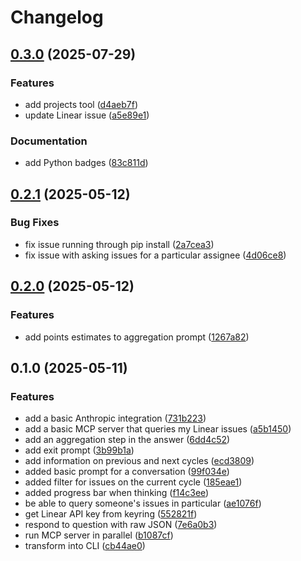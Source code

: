 # Changelog

## [0.3.0](https://github.com/samdouble/clea-project-manager-assistant/compare/v0.2.1...v0.3.0) (2025-07-29)


### Features

* add projects tool ([d4aeb7f](https://github.com/samdouble/clea-project-manager-assistant/commit/d4aeb7f74d0110ced2d679d57857a8de9cd0a0cf))
* update Linear issue ([a5e89e1](https://github.com/samdouble/clea-project-manager-assistant/commit/a5e89e14564b2fd157ec9c1bbd84542b08bc7bf2))


### Documentation

* add Python badges ([83c811d](https://github.com/samdouble/clea-project-manager-assistant/commit/83c811d61aad76b1aa65ba9b4b67b0a0b99f98c3))

## [0.2.1](https://github.com/samdouble/clea-project-manager-assistant/compare/v0.2.0...v0.2.1) (2025-05-12)


### Bug Fixes

* fix issue running through pip install ([2a7cea3](https://github.com/samdouble/clea-project-manager-assistant/commit/2a7cea33ae5a278657106ac71fc96fe4657cd8fb))
* fix issue with asking issues for a particular assignee ([4d06ce8](https://github.com/samdouble/clea-project-manager-assistant/commit/4d06ce8f94b269ac2c739513e0a33ac68b98564a))

## [0.2.0](https://github.com/samdouble/clea-project-manager-assistant/compare/v0.1.0...v0.2.0) (2025-05-12)


### Features

* add points estimates to aggregation prompt ([1267a82](https://github.com/samdouble/clea-project-manager-assistant/commit/1267a822d5f75519fa2841fe37c7568fc32f5ff3))

## 0.1.0 (2025-05-11)


### Features

* add a basic Anthropic integration ([731b223](https://github.com/samdouble/clea-project-manager-assistant/commit/731b22388fb2d752e5593a068d50036ef69764d2))
* add a basic MCP server that queries my Linear issues ([a5b1450](https://github.com/samdouble/clea-project-manager-assistant/commit/a5b1450a4829f8d4a74e126324192351913dbc30))
* add an aggregation step in the answer ([6dd4c52](https://github.com/samdouble/clea-project-manager-assistant/commit/6dd4c52f680c85f29ade2a7e87d75bd23a8605a6))
* add exit prompt ([3b99b1a](https://github.com/samdouble/clea-project-manager-assistant/commit/3b99b1a6a1115988b6c4678430930105254f40c6))
* add information on previous and next cycles ([ecd3809](https://github.com/samdouble/clea-project-manager-assistant/commit/ecd380995229e6d209efac9081f68881cde2c143))
* added basic prompt for a conversation ([99f034e](https://github.com/samdouble/clea-project-manager-assistant/commit/99f034ef963c634fc04b5ca588b4b98ce143a025))
* added filter for issues on the current cycle ([185eae1](https://github.com/samdouble/clea-project-manager-assistant/commit/185eae1cc08e639ccb4b0ae3ce7dbace07c9d54d))
* added progress bar when thinking ([f14c3ee](https://github.com/samdouble/clea-project-manager-assistant/commit/f14c3ee49cf62654c05f13f251c046c50401d49b))
* be able to query someone's issues in particular ([ae1076f](https://github.com/samdouble/clea-project-manager-assistant/commit/ae1076f1e985cb215187c31a7e91563b86c19c34))
* get Linear API key from keyring ([552821f](https://github.com/samdouble/clea-project-manager-assistant/commit/552821f9470ccefaf388cdb1054ed675cd349cbb))
* respond to question with raw JSON ([7e6a0b3](https://github.com/samdouble/clea-project-manager-assistant/commit/7e6a0b39955cb11d0293dcdfe65b2b35952d4c7b))
* run MCP server in parallel ([b1087cf](https://github.com/samdouble/clea-project-manager-assistant/commit/b1087cf89fe6d9333d4a8f5b01f1c66c8b084b11))
* transform into CLI ([cb44ae0](https://github.com/samdouble/clea-project-manager-assistant/commit/cb44ae04cf9d9f8655c371755a1f9cb92b6b5e85))
